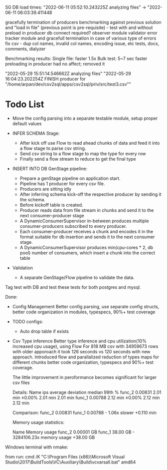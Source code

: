 SG DB load times: "2022-06-11 05:52:10.243225Z analyzing files" -> "2022-06-11 06:03:39.411448

gracefully termination of producers
benchmarking against previous solution and "load in file" (previous point is pre-requisite) - test with and without preload in producer
db connect required?
observer module
validator
error tracker module and gracefull termination in case of various type of errors
fix csv - dup col names, invalid col names, encoding issue, etc
tests, docs, comments, dialyzer

Benchmarking results:
Single file: faster 1.5x
Bulk test: 5~7 sec faster
preloading in producer had no affect; removed it

"2022-05-29 15:51:14.546662Z analyzing files"
"2022-05-29 16:04:23.202254Z FINISH producer for \"/home/arpan/dev/csv2sql/apps/csv2sql/priv/src/test3.csv\""

# Todo List

* Move the config parsing into a separate testable module, setup proper default values

* INFER SCHEMA Stage:
  - After kick off use Flow to read ahead chunks of data and feed it into a flow stage to parse csv string.
  - Send csv string to a flow stage to map the type for every row
  - Finally send a flow stream to reduce to get the final type

* INSERT INTO DB GenStage pipeline:
  - Prepare a genStage pipeline on application start.
  - Pipeline has 1 producer for every csv file.
  - Producers are sitting idly
  - After inferring schema kick-off the respective producer by sending it the schema.
  - Before kickoff table is created.
  - Producer reads data from file stream in chunks and send it to the next consumer-producer stage
  - A DynamicConsumerSupervisor in-between produces multiple consumer-producers subscribed to every producer.
  - Each consumer-producer receives a chunk and encodes it in the format suitable for db insertion and sends it to the next consumer stage.
  - A DynamicConsumerSupervisor produces min(cpu-cores * 2, db pool) number of consumers, which insert a chunk into the correct table

* Validation
  - A separate GenStage/Flow pipeline to validate the data.


Tag test with DB and test these tests for both postgres and mysql.


Done:

* Config Management
Better config parsing, use separate config structs, better code organization in modules, typespecs, 90%+ test coverage

* TODO configs:
  * Auto drop table if exists

* Csv Type inference
  Better type inference and cpu utilization(10% increased cpu usage), using Flow
  For 818 MB csv with 34959673 rows with older apporoach it took 126 seconds vs 120 seconds with new approach.
  Introduced flow and parallalized reduction of types maps for different chunks
  better code organization, typespecs and 90%+ test coverage.

  The little improvement in peroformance becomes significant for larger csv files

  Details:
    Name             ips        average  deviation         median         99th %
    func_2       0.00831       2.01 min     ±0.00%       2.01 min       2.01 min
    func_1       0.00788       2.12 min     ±0.00%       2.12 min       2.12 min

    Comparison:
    func_2       0.00831
    func_1       0.00788 - 1.06x slower +0.110 min

    Memory usage statistics:

    Name      Memory usage
    func_2      0.00001 GB
    func_1        38.00 GB - 3284106.23x memory usage +38.00 GB

Windows terminal with nmake:

from run: cmd /K "C:\Program Files (x86)\Microsoft Visual Studio\2017\BuildTools\VC\Auxiliary\Build\vcvarsall.bat" amd64
